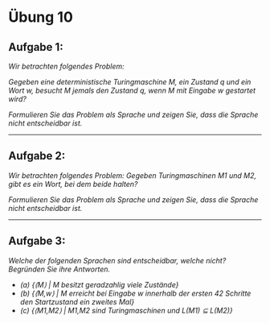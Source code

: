 # Übung 10

## Aufgabe 1:
*Wir betrachten folgendes Problem:*

*Gegeben eine deterministische Turingmaschine M, ein Zustand q und ein Wort w, besucht M jemals den Zustand q, wenn M mit Eingabe w gestartet wird?*

*Formulieren Sie das Problem als Sprache und zeigen Sie, dass die Sprache nicht entscheidbar ist.*

---
## Aufgabe 2:
*Wir betrachten folgendes Problem:
Gegeben Turingmaschinen M1 und M2, gibt es ein Wort, bei dem beide halten?*

*Formulieren Sie das Problem als Sprache und zeigen Sie, dass die Sprache nicht entscheidbar ist.*

---
## Aufgabe 3:
*Welche der folgenden Sprachen sind entscheidbar, welche nicht? Begründen Sie ihre Antworten.*
* *(a) {⟨M⟩ | M besitzt geradzahlig viele Zustände}*
* *(b) {⟨M,w⟩ | M erreicht bei Eingabe w innerhalb der ersten 42 Schritte den Startzustand ein zweites Mal}*
* *(c) {⟨M1,M2⟩ | M1,M2 sind Turingmaschinen und L(M1) ⊆ L(M2)}*
